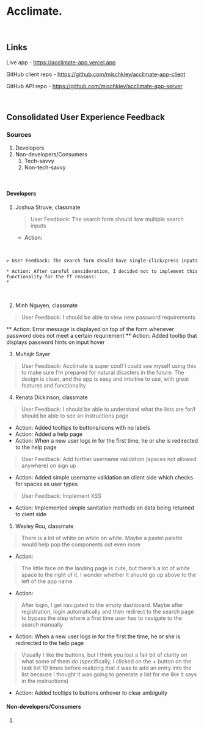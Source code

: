 # Acclimate.

<p>&nbsp;</p>

## Links
Live app - https://acclimate-app.vercel.app

GitHub client repo - https://github.com/mischkiey/acclimate-app-client

GitHub API repo - https://github.com/mischkiey/acclimate-app-server

<p>&nbsp;</p>

## Consolidated User Experience Feedback

### Sources
1. Developers
2. Non-developers/Consumers
    1. Tech-savvy
    2. Non-tech-savvy 

<p>&nbsp;</p>

#### Developers

1. Joshua Struve, classmate
    > User Feedback: The search form should llow multiple search inputs

    * Action:

<p>&nbsp;</p>

    > User Feedback: The search form should have single-click/press inputs

    * Action: After careful consideration, I decided not to implement this functionality for the ff reasons:
    *

<p>&nbsp;</p>

2. Minh Nguyen, classmate
> User Feedback: I should be able to view new password requirements

** Action: Error message is displayed on top of the form whenever password does not meet a certain requirement
** Action: Added tooltip that displays password hints on input hover

3. Muhajir Sayer
> User Feedback: Acclimate is super cool! I could see myself using this to make sure I’m prepared for natural disasters in the future. The design is clean, and the app is easy and intuitive to use, with great features and functionality

4. Renata Dickinson, classmate
> User Feedback: I should be able to understand what the lists are for/I should be able to see an instructions page
* Action: Added tooltips to buttons/icons with no labels
* Action: Added a help page
* Action: When a new user logs in for the first time, he or she is redirected to the help page

> User Feedback: Add further username validation (spaces not allowed anywhere) on sign up
* Action: Added simple username validation on client side which checks for spaces as user types

> User Feedback: Implement XSS
* Action: Implemented simple sanitation methods on data being returned to cient side

5. Wesley Rou, classmate
> There is a lot of white on white on white. Maybe a pastel palette would help pop the components out even more
* Action: 

> The little face on the landing page is cute, but there's a lot of white space to the right of it. I wonder whether it should go up above to the left of the app name
* Action: 

> After login, I get navigated to the empty dashboard. Maybe after registration, login automatically and then redirect to the search page to bypass the step where a first time user has to navigate to the search manually
* Action: When a new user logs in for the first the time, he or she is redirected to the help page

> Visually I like the buttons, but I think you lost a fair bit of clarity on what some of them do (specifically, I clicked on the + button on the task list 10 times before realizing that it was to add an entry into the list because I thought it was going to generate a list for me like it says in the instructions)
* Action: Added tooltips to buttons onhover to clear ambiguity

#### Non-developers/Consumers
1.

